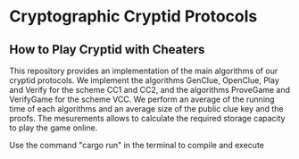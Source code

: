 # Cryptographic Cryptid Protocols
## How to Play Cryptid with Cheaters
This repository provides an implementation of the main algorithms of our cryptid protocols.
We implement the algorithms GenClue, OpenClue, Play and Verify for the scheme CC1 and CC2, and the algorithms ProveGame and VerifyGame for the scheme VCC. We perform an average of the running time of each algorithms and an average size of the public clue key and the proofs. The mesurements allows to calculate the required storage capacity to play the game online.


Use the command "cargo run" in the terminal to compile and execute
